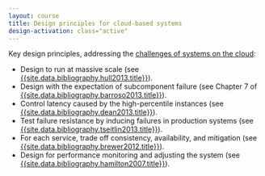 ```yaml
---
layout: course
title: Design principles for cloud-based systems
design-activation: class="active"
---
```

Key design principles, addressing the [challenges of systems on the cloud](challenges.html):

 * Design to run at massive scale (see [{{site.data.bibliography.hull2013.title}}]({{site.data.bibliography.hull2013.url}})).
 * Design with the expectation of subcomponent failure (see Chapter&nbsp;7 of [{{site.data.bibliography.barroso2013.title}}]({{site.barroso2013.data.bibliography.url}})).
 * Control latency caused by the high-percentile instances (see [{{site.data.bibliography.dean2013.title}}]({{site.data.bibliography.dean2013.url}})).
 * Test failure resistance by inducing failures in production systems (see [{{site.data.bibliography.tseitlin2013.title}}]({{site.data.bibliography.tseitlin2013.url}})).
 * For each service, trade off consistency, availability, and mitigation (see [{{site.data.bibliography.brewer2012.title}}]({{site.data.bibliography.brewer2012.url}})).
 * Design for performance monitoring and adjusting the system (see [{{site.data.bibliography.hamilton2007.title}}]({{site.data.bibliography.hamilton2007.url}})).
